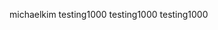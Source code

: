 michaelkim
testing1000
testing1000
testing1000



<!-- <h1>
{% for team in bets.teams.all %}
    team score - 
    {{ bets.total_score|add: team.score }}
{% endfor %}
</h1> -->
<!-- pip install django-mathfilters -->
